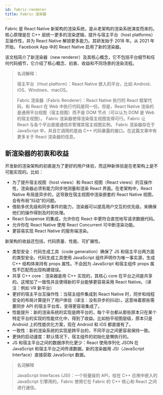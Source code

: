 ```yaml
---
id: fabric-renderer
title: Fabric 渲染器
---
```


Fabric 是 React Native 新架构的渲染系统，是从老架构的渲染系统演变而来的。核心原理是在 C++ 层统一更多的渲染逻辑，提升与宿主平台（host platforms）互操作性，并为 React Native 解锁更多能力。其研发始于 2018 年。从 2021 年开始， Facebook App 中的 React Native 启用了新的渲染器。

该文档简介了新渲染器（new renderer）及其核心概念，它不包括平台细节和任何代码细节，它介绍了核心概念、初衷、收益和不同场景的渲染流程。

> 名词解释：
>
> 宿主平台（Host platform）：React Native 嵌入的平台，比如 Android、iOS、Windows、macOS。
>
> Fabric 渲染器（Fabric Renderer）：React Native 执行的 React 框架代码，和 React 在 Web 中执行代码是同一份。但是，React Native 渲染的是通用平台视图（宿主视图）而不是 DOM 节点（可以认为 DOM 是 Web 的宿主视图）。 Fabric 渲染器使得渲染宿主视图变得可行。Fabric 让 React 与各个平台直接通信并管理其宿主视图实例。 Fabric 渲染器存在于 JavaScript 中，并且它调用的是由 C++ 代码暴露的接口。在这篇文章中有更多关于 React 渲染器的信息。

## 新渲染器的初衷和收益

开发新的渲染架构的初衷是为了更好的用户体验，而这种新体验是在老架构上是不可能实现的。比如：

- 为了提升宿主视图（host views）和 React 视图（React views）的互操作性，渲染器必须有能力同步地测量和渲染 React 界面。在老架构中，React Native 布局是异步的，这导致在宿主视图中渲染嵌套的 React Native 视图，会有布局“抖动”的问题。
- 借助多优先级和同步事件的能力，渲染器可以提高用户交互的优先级，来确保他们的操作得到及时的处理。
- React Suspense 的集成，允许你在 React 中更符合直觉地写请求数据代码。
- 允许你在 React Native 使用 React Concurrent 可中断渲染功能。
- 更容易实现 React Native 的服务端渲染。

新架构的收益还包括，代码质量、性能、可扩展性。

- 类型安全：代码生成工具（code generation）确保了 JS 和宿主平台两方面的类型安全。代码生成工具使用 JavaScript 组件声明作为唯一事实源，生成 C++ 结构体来持有 props 属性。不会因为 JavaScript 和宿主组件 props 属性不匹配而出现构建错误。
- 共享 C++ core：渲染器是用 C++ 实现的，其核心 core 在平台之间是共享的。这增加了一致性并且使得新的平台能够更容易采用 React Native。（译注：例如 VR 新平台）
- 更好的宿主平台互操作性：当宿主组件集成到 React Native 时，同步和线程安全的布局计算提升了用户体验（译注：没有异步的抖动）。这意味着那些需要同步 API 的宿主平台库，变得更容易集成了。
- 性能提升：新的渲染系统的实现是跨平台的，每个平台都从那些原本只在某个特定平台的实现的性能优化中，得到了收益。比如拍平视图层级，原本只是 Android 上的性能优化方案，现在 Android 和 iOS 都直接有了。
- 一致性：新的渲染系统的实现是跨平台的，不同平台之间更容易保持一致。
- 更快的启动速度：默认情况下，宿主组件的初始化是懒执行的。
- JS 和宿主平台之间的数据序列化更少：React 使用序列化 JSON 在 JavaScript 和宿主平台之间传递数据。新的渲染器用 JSI（JavaScript Interface）直接获取 JavaScript 数据。

> 名词解释
>
> JavaScript Interfaces (JSI)：一个轻量级的 API，给在 C++ 应用中嵌入的 JavaScript 引擎用的。Fabric 使用它在 Fabric 的 C++ 核心和 React 之间进行通信。
